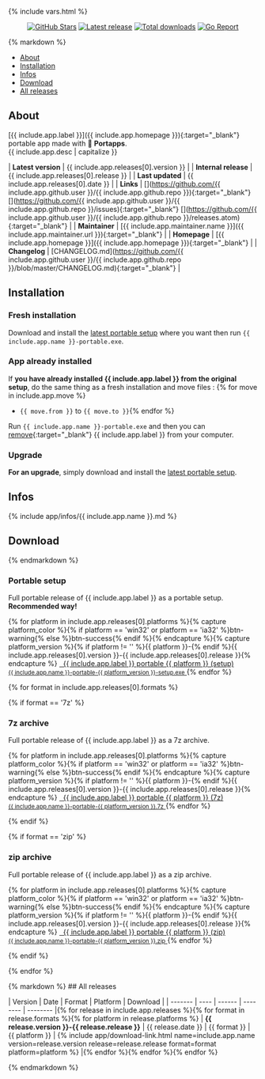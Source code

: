 {% include vars.html %}

<p align="center">
  <a href="https://github.com/{{ include.app.github.user }}/{{ include.app.github.repo }}"><img src="https://img.shields.io/github/stars/{{ include.app.github.user }}/{{ include.app.github.repo }}.svg?style=flat-quare&label=Stars" alt="GitHub Stars"></a>
  <a href="#download"><img src="https://img.shields.io/github/release/{{ include.app.github.user }}/{{ include.app.github.repo }}.svg" alt="Latest release"></a>
  <a href="#download"><img src="https://img.shields.io/github/downloads/{{ include.app.github.user }}/{{ include.app.github.repo }}/total.svg" alt="Total downloads"></a>
  <a href="https://goreportcard.com/report/github.com/{{ include.app.github.user }}/{{ include.app.github.repo }}"><img src="https://goreportcard.com/badge/github.com/{{ include.app.github.user }}/{{ include.app.github.repo }}" alt="Go Report"></a>
</p>

<div class="markdown-body">{% markdown %}

* [About](#about)
* [Installation](#installation)
* [Infos](#infos)
* [Download](#download)
* [All releases](#all-releases)

## About

[{{ include.app.label }}]({{ include.app.homepage }}){:target="_blank"} portable app made with :rocket: **Portapps**.
<br />{{ include.app.desc | capitalize }}

| **Latest version**   | {{ include.app.releases[0].version }} |
| **Internal release** | {{ include.app.releases[0].release }} |
| **Last updated**     | {{ include.app.releases[0].date }} |
| **Links**            | [<i class="fa fa-github fa-lg" aria-hidden="true" style="color:#4078C0"></i>](https://github.com/{{ include.app.github.user }}/{{ include.app.github.repo }}){:target="_blank"} [<i class="fa fa-bug fa-lg" aria-hidden="true" style="color:#d9534f"></i>](https://github.com/{{ include.app.github.user }}/{{ include.app.github.repo }}/issues){:target="_blank"} [<i class="fa fa-rss fa-lg" aria-hidden="true" style="color:orange"></i>](https://github.com/{{ include.app.github.user }}/{{ include.app.github.repo }}/releases.atom){:target="_blank"} |
| **Maintainer**       | [{{ include.app.maintainer.name }}]({{ include.app.maintainer.url }}){:target="_blank"} |
| **Homepage**         | [{{ include.app.homepage }}]({{ include.app.homepage }}){:target="_blank"} |
| **Changelog**        | [CHANGELOG.md](https://github.com/{{ include.app.github.user }}/{{ include.app.github.repo }}/blob/master/CHANGELOG.md){:target="_blank"} |

## Installation

### Fresh installation

Download and install the [latest portable setup](#portable-setup) where you want then run `{{ include.app.name }}-portable.exe`.

### App already installed

If **you have already installed {{ include.app.label }} from the original setup**, do the same thing as a fresh installation and move files :
{% for move in include.app.move %}
* `{{ move.from }}` to `{{ move.to }}`{% endfor %}

Run `{{ include.app.name }}-portable.exe` and then you can [remove](https://support.microsoft.com/en-us/instantanswers/ce7ba88b-4e95-4354-b807-35732db36c4d/repair-or-remove-programs){:target="_blank"} {{ include.app.label }} from your computer.

### Upgrade

**For an upgrade**, simply download and install the [latest portable setup](#portable-setup).

## Infos

{% include app/infos/{{ include.app.name }}.md %}

## Download

{% endmarkdown %}<span></span></div>

<div class="markdown-body">
  <h3 id="portable-setup">Portable setup</h3>
  <p>Full portable release of {{ include.app.label }} as a portable setup. <strong>Recommended way!</strong></p>
  <span></span>
</div>
<p>
  {% for platform in include.app.releases[0].platforms %}{% capture platform_color %}{% if platform == 'win32' or platform == 'ia32' %}btn-warning{% else %}btn-success{% endif %}{% endcapture %}{% capture platform_version %}{% if platform != '' %}{{ platform }}-{% endif %}{{ include.app.releases[0].version }}-{{ include.app.releases[0].release }}{% endcapture %}
  <a href="{{ site.baseurl }}/download/{{ include.app.name }}-portable-{{ platform_version }}-setup.exe" class="btn {{ platform_color }}" style="text-align: left">
    <span class="fa fa-download"></span>&nbsp;&nbsp;{{ include.app.label }} portable {{ platform }} (setup)
    <br /><small>{{ include.app.name }}-portable-{{ platform_version }}-setup.exe</small>
  </a>{% endfor %}
</p>

{% for format in include.app.releases[0].formats %}

{% if format == '7z' %}
<div class="markdown-body">
  <h3 id="portable-7z">7z archive</h3>
  <p>Full portable release of {{ include.app.label }} as a 7z archive.</p>
  <span></span>
</div>
<p>
  {% for platform in include.app.releases[0].platforms %}{% capture platform_color %}{% if platform == 'win32' or platform == 'ia32' %}btn-warning{% else %}btn-success{% endif %}{% endcapture %}{% capture platform_version %}{% if platform != '' %}{{ platform }}-{% endif %}{{ include.app.releases[0].version }}-{{ include.app.releases[0].release }}{% endcapture %}
  <a href="{{ site.baseurl }}/download/{{ include.app.name }}-portable-{{ platform_version }}.7z" class="btn {{ platform_color }}" style="text-align: left">
    <span class="fa fa-download"></span>&nbsp;&nbsp;{{ include.app.label }} portable {{ platform }} (7z)
    <br /><small>{{ include.app.name }}-portable-{{ platform_version }}.7z</small>
  </a>
  {% endfor %}
</p>
{% endif %}

{% if format == 'zip' %}
<div class="markdown-body">
  <h3 id="portable-zip">zip archive</h3>
  <p>Full portable release of {{ include.app.label }} as a zip archive.</p>
  <span></span>
</div>
<p>
  {% for platform in include.app.releases[0].platforms %}{% capture platform_color %}{% if platform == 'win32' or platform == 'ia32' %}btn-warning{% else %}btn-success{% endif %}{% endcapture %}{% capture platform_version %}{% if platform != '' %}{{ platform }}-{% endif %}{{ include.app.releases[0].version }}-{{ include.app.releases[0].release }}{% endcapture %}
  <a href="{{ site.baseurl }}/download/{{ include.app.name }}-portable-{{ platform_version }}.zip" class="btn {{ platform_color }}" style="text-align: left">
    <span class="fa fa-download"></span>&nbsp;&nbsp;{{ include.app.label }} portable {{ platform }} (zip)
    <br /><small>{{ include.app.name }}-portable-{{ platform_version }}.zip</small>
  </a>
  {% endfor %}
</p>
{% endif %}

{% endfor %}

<div class="markdown-body">{% markdown %}
## All releases

| Version | Date | Format | Platform | Download |
| ------- | ---- | ------ | -------- | -------- |{% for release in include.app.releases %}{% for format in release.formats %}{% for platform in release.platforms %}
| **{{ release.version }}-{{ release.release }}** | {{ release.date }} | {{ format }} | {{ platform }} | {% include app/download-link.html name=include.app.name version=release.version release=release.release format=format platform=platform %} |{% endfor %}{% endfor %}{% endfor %}

{% endmarkdown %}<span></span></div>